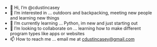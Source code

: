 - 👋 Hi, I’m @cdustincasey
- 👀 I’m interested in ... outdoors and backpacking, meeting new people and learning new things
- 🌱 I’m currently learning ... Python, im new and just starting out
- 💞️ I’m looking to collaborate on ... learning how to make different program types like apps or websites
- 📫 How to reach me ... email me at cdustincasey@gmail.com

<!---
cdustincasey/cdustincasey is a ✨ special ✨ repository because its `README.md` (this file) appears on your GitHub profile.
You can click the Preview link to take a look at your changes.
--->
